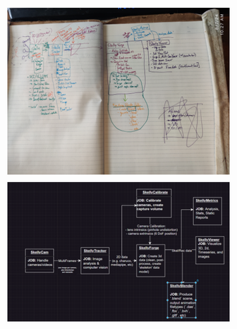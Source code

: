 ![Sub-skelly map](assets/2024-08-07-sub-skelly-map.jpg)

![alt text](assets/freemocap-sub-skelly-map-drawio.png)